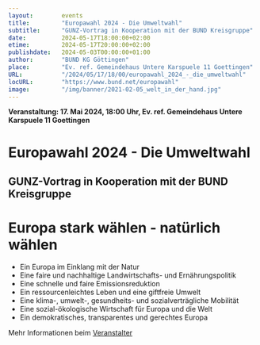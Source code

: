 ```yaml
---
layout:        events
title:         "Europawahl 2024 - Die Umweltwahl"
subtitle:      "GUNZ-Vortrag in Kooperation mit der BUND Kreisgruppe"
date:          2024-05-17T18:00:00+02:00
etime:         2024-05-17T20:00:00+02:00
publishdate:   2024-05-03T00:00:00+01:00
author:        "BUND KG Göttingen"
place:         "Ev. ref. Gemeindehaus Untere Karspuele 11 Goettingen"
URL:           "/2024/05/17/18/00/europawahl_2024_-_die_umweltwahl"
locURL:        "https://www.bund.net/europawahl"
image:         "/img/banner/2021-02-05_welt_in_der_hand.jpg"
---
```


**Veranstaltung: 17. Mai 2024, 18:00 Uhr, Ev. ref. Gemeindehaus Untere Karspuele 11 Goettingen**

Europawahl 2024 - Die Umweltwahl
===========

GUNZ-Vortrag in Kooperation mit der BUND Kreisgruppe
-----------

# Europa stark wählen - natürlich wählen


- Ein Europa im Einklang mit der Natur
- Eine faire und nachhaltige Landwirtschafts- und Ernährungspolitik
- Eine schnelle und faire Emissionsreduktion
- Ein ressourcenleichtes Leben und eine giftfreie Umwelt
- Eine klima-, umwelt-, gesundheits- und sozialverträgliche Mobilität
- Eine sozial-ökologische Wirtschaft für Europa und die Welt
- Ein demokratisches, transparentes und gerechtes Europa 


Mehr Informationen beim [Veranstalter](https://www.bund.net/europawahl)
